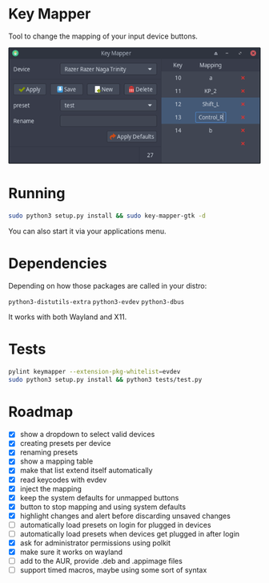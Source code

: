 # Key Mapper

Tool to change the mapping of your input device buttons.

<p align="center">
    <img src="data/screenshot.png"/>
</p>

# Running

```bash
sudo python3 setup.py install && sudo key-mapper-gtk -d
```

You can also start it via your applications menu.

# Dependencies

Depending on how those packages are called in your distro:

`python3-distutils-extra` `python3-evdev` `python3-dbus`

It works with both Wayland and X11.

# Tests

```bash
pylint keymapper --extension-pkg-whitelist=evdev
sudo python3 setup.py install && python3 tests/test.py
```

# Roadmap

- [x] show a dropdown to select valid devices
- [x] creating presets per device
- [x] renaming presets
- [x] show a mapping table
- [x] make that list extend itself automatically
- [x] read keycodes with evdev
- [x] inject the mapping
- [x] keep the system defaults for unmapped buttons
- [x] button to stop mapping and using system defaults
- [x] highlight changes and alert before discarding unsaved changes
- [ ] automatically load presets on login for plugged in devices
- [ ] automatically load presets when devices get plugged in after login
- [x] ask for administrator permissions using polkit
- [x] make sure it works on wayland
- [ ] add to the AUR, provide .deb and .appimage files
- [ ] support timed macros, maybe using some sort of syntax
